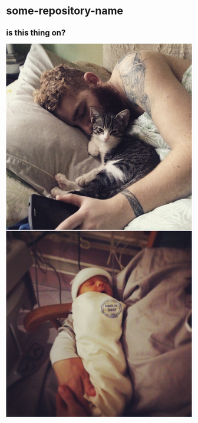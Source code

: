 # some-repository-name

## is this thing on?

![image info](./0E58DA7B-3B29-407B-B4D0-DBF1EDA93D97_1_105_c.jpeg)
![image info](./F1E7BE28-CB8E-45A7-80EB-D9299D855288_1_105_c.jpeg)

